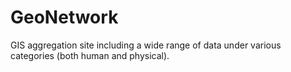 # GeoNetwork

GIS aggregation site including a wide range of data under various categories (both human and physical).

